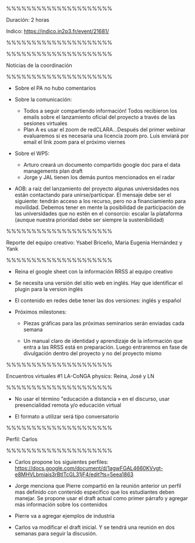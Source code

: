 %%%%%%%%%%%%%%%%%%%%%

Duración: 2 horas

Indico: https://indico.in2p3.fr/event/21681/

%%%%%%%%%%%%%%%%%%%%%



%%%%%%%%%%%%%%%%%%%%%

Noticias de la coordinación

%%%%%%%%%%%%%%%%%%%%%



- Sobre el PA no hubo comentarios

- Sobre la comunicación: 

  * Todos a seguir compartiendo información! Todos recibieron los emails sobre el lanzamiento oficial del proyecto a través de las sesiones virtuales
  * Plan A es usar el zoom de redCLARA…Después del primer webinar evaluaremos si es necesaria una licencia zoom pro. Luis enviará por email el link zoom para el próximo viernes

- Sobre el WP5:

  * Arturo creará un documento compartido google doc para el data managements plan draft
  * Jorge y JAL tienen los demás puntos mencionados en el radar

- AOB: a raíz del lanzamiento del proyecto algunas universidades nos están contactando para unirse/participar. El mensaje debe ser el siguiente: tendrán acceso a los recurso, pero no a financiamiento para movilidad. Debemos tener en mente la posibilidad de participación de las universidades que no estén en el consorcio: escalar la plataforma (aunque nuestra prioridad debe ser siempre la sustenibilidad)



%%%%%%%%%%%%%%%%%%%%%

Reporte del equipo creativo: Ysabel Briceño, Maria Eugenia Hernández y Yank

%%%%%%%%%%%%%%%%%%%%%

* Reina el google sheet con la información RRSS al equipo creativo

* Se necesita una versión del sitio web en inglés. Hay que identificar el plugin para la version inglés

* El contenido en redes debe tener las dos versiones: inglés y español

* Próximos milestones:

  * Piezas gráficas para las próximas seminarios serán enviadas cada semana

  * Un manual claro de identidad y aprendizaje de la información que entra a las RRSS está en preparación. Luego entraremos en fase de divulgación dentro del proyecto y no del proyecto mismo



%%%%%%%%%%%%%%%%%%%%%

Encuentros virtuales #1 LA-CoNGA physics: Reina, José y LN

%%%%%%%%%%%%%%%%%%%%%

* No usar el término "educación a distancia » en el discurso, usar presencialidad remota y/o educación virtual

* El formato a utilizar será tipo conversatorio



%%%%%%%%%%%%%%%%%%%%%

Perfil: Carlos

%%%%%%%%%%%%%%%%%%%%%

* Carlos propone los siguientes perfiles: https://docs.google.com/document/d/1agwFGAL4660KVvgt-e8MHVLbmiais3rBtlTcGL31jF4/edit?ts=5eea1863

* Jorge menciona que Pierre compartió en la reunión anterior un perfil mas definido con contenido específico que los estudiantes deben manejar. Se propone usar el draft actual como primer párrafo y agregar más información sobre los contenidos

* Pierre va a agregar ejemplos de industria

* Carlos va modificar el draft inicial. Y se tendrá una reunión en dos semanas para seguir la discusión.



